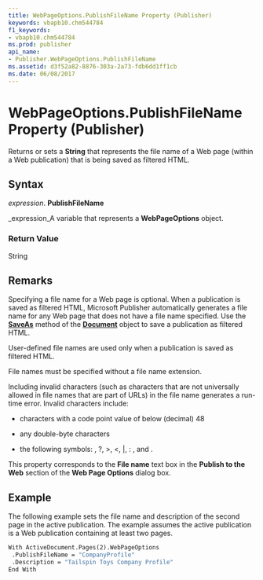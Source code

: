 ```yaml
---
title: WebPageOptions.PublishFileName Property (Publisher)
keywords: vbapb10.chm544784
f1_keywords:
- vbapb10.chm544784
ms.prod: publisher
api_name:
- Publisher.WebPageOptions.PublishFileName
ms.assetid: d3f52a82-8876-303a-2a73-fdb6dd1ff1cb
ms.date: 06/08/2017
---
```



# WebPageOptions.PublishFileName Property (Publisher)

Returns or sets a  **String** that represents the file name of a Web page (within a Web publication) that is being saved as filtered HTML.


## Syntax

 _expression_. **PublishFileName**

 _expression_A variable that represents a  **WebPageOptions** object.


### Return Value

String


## Remarks

Specifying a file name for a Web page is optional. When a publication is saved as filtered HTML, Microsoft Publisher automatically generates a file name for any Web page that does not have a file name specified. Use the  **[SaveAs](Publisher.Document.SaveAs.md)** method of the **[Document](Publisher.Document.md)** object to save a publication as filtered HTML.

User-defined file names are used only when a publication is saved as filtered HTML.

File names must be specified without a file name extension.

Including invalid characters (such as characters that are not universally allowed in file names that are part of URLs) in the file name generates a run-time error. Invalid characters include: 


-  characters with a code point value of below (decimal) 48
    
- any double-byte characters
    
- the following symbols: \, ?, >, <, |, : , and .
    


This property corresponds to the  **File name** text box in the **Publish to the Web** section of the **Web Page Options** dialog box.


## Example

The following example sets the file name and description of the second page in the active publication. The example assumes the active publication is a Web publication containing at least two pages.


```vb
With ActiveDocument.Pages(2).WebPageOptions 
 .PublishFileName = "CompanyProfile" 
 .Description = "Tailspin Toys Company Profile" 
End With
```



